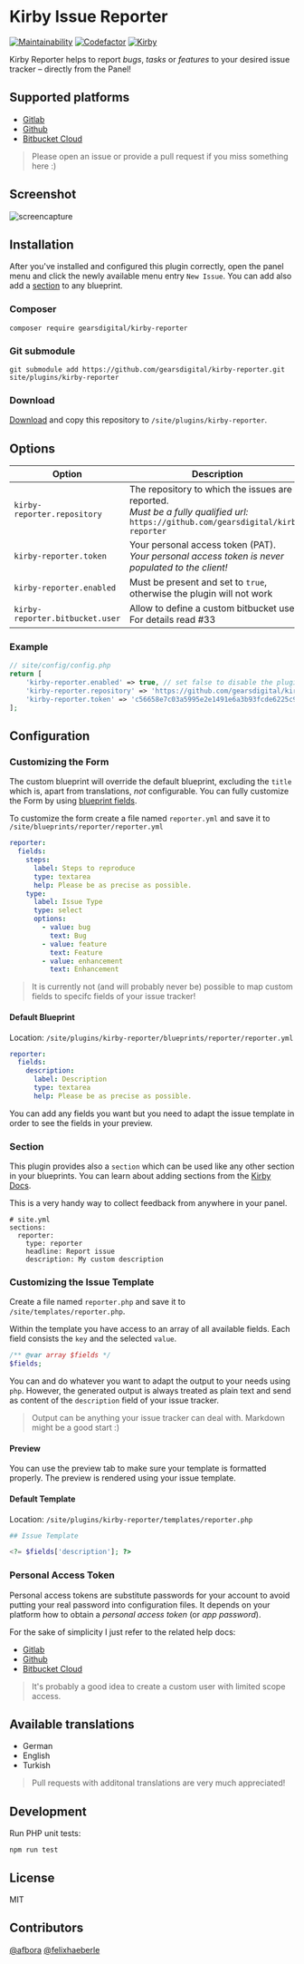 # Kirby Issue Reporter

[![Maintainability](https://img.shields.io/codeclimate/maintainability/gearsdigital/kirby-reporter.svg)](https://codeclimate.com/github/gearsdigital/kirby-reporter)
[![Codefactor](https://img.shields.io/codefactor/grade/github/gearsdigital/kirby-reporter.svg)](https://www.codefactor.io/repository/github/gearsdigital/kirby-reporter)
[![Kirby](https://img.shields.io/badge/kirby-3-brightgreen.svg)](https://getkirby.com/)

Kirby Reporter helps to report *bugs*, *tasks* or *features* to your desired issue tracker – directly from the Panel!

## Supported platforms

- [Gitlab](https://gitlab.com)
- [Github](https://github.com)
- [Bitbucket Cloud](https://bitbucket.org)

> Please open an issue or provide a pull request if you miss something here :)

## Screenshot

![screencapture](https://user-images.githubusercontent.com/965069/60726156-2c803f80-9f3b-11e9-97f8-43b5b71689ab.gif)

## Installation

After you've installed and configured this plugin correctly, open the panel menu and click the newly available menu entry `New Issue`. You can add also add a [section](#section)
to any blueprint.

### Composer

```
composer require gearsdigital/kirby-reporter
```

### Git submodule

```
git submodule add https://github.com/gearsdigital/kirby-reporter.git site/plugins/kirby-reporter
```

### Download

[Download](https://github.com/gearsdigital/kirby-reporter/releases/latest) and copy this repository to `/site/plugins/kirby-reporter`.

## Options

| Option | Description |
| --- | --- |
| `kirby-reporter.repository` | The repository to which the issues are reported.<br>*Must be a fully qualified url:* `https://github.com/gearsdigital/kirby-reporter`|
| `kirby-reporter.token` | Your personal access token (PAT).<br>*Your personal access token is never populated to the client!* |
| `kirby-reporter.enabled` | Must be present and set to `true`, otherwise the plugin will not work |
| `kirby-reporter.bitbucket.user` | Allow to define a custom bitbucket user. For details read #33 |

### Example
```php
// site/config/config.php
return [
    'kirby-reporter.enabled' => true, // set false to disable the plugin
    'kirby-reporter.repository' => 'https://github.com/gearsdigital/kirby-reporter',
    'kirby-reporter.token' => 'c56658e7c03a5995e2e1491e6a3b93fcde6225c9'
];
```

## Configuration

### Customizing the Form

The custom blueprint will override the default blueprint, excluding the `title` which is, apart from translations, _not_ configurable. You can fully customize the Form by using [blueprint fields](https://getkirby.com/docs/guide/blueprints/fields).

To customize the form create a file named `reporter.yml` and save it to `/site/blueprints/reporter/reporter.yml`

```yml
reporter:
  fields:
    steps:
      label: Steps to reproduce
      type: textarea
      help: Please be as precise as possible.
    type:
      label: Issue Type
      type: select
      options:
        - value: bug
          text: Bug
        - value: feature
          text: Feature
        - value: enhancement
          text: Enhancement
```

> It is currently not (and will probably never be) possible to map custom fields to specifc fields of your issue tracker!

#### Default Blueprint

Location: `/site/plugins/kirby-reporter/blueprints/reporter/reporter.yml`

```yml
reporter:
  fields:
    description:
      label: Description
      type: textarea
      help: Please be as precise as possible.
```

You can add any fields you want but you need to adapt the issue template in order to see the fields in your preview.

### Section

This plugin provides also a `section` which can be used like any other section in your blueprints. You can learn about adding sections from the [Kirby Docs](https://getkirby.com/docs/guide/blueprints/layout#adding-sections).

This is a very handy way to collect feedback from anywhere in your panel.

```
# site.yml
sections:
  reporter:
    type: reporter
    headline: Report issue
    description: My custom description
```

### Customizing the Issue Template

Create a file named `reporter.php` and save it to `/site/templates/reporter.php`.

Within the template you have access to an array of all available fields. Each field consists the `key` and the selected `value`.

```php
/** @var array $fields */
$fields;
```

You can and do whatever you want to adapt the output to your needs using `php`. However, the generated output is always treated as plain text and send as content of the `description` field of your issue tracker.

> Output can be anything your issue tracker can deal with. Markdown might be a good start :)

#### Preview

You can use the preview tab to make sure your template is formatted properly. The preview is rendered using your issue template.

#### Default Template

Location: `/site/plugins/kirby-reporter/templates/reporter.php`

```php
## Issue Template

<?= $fields['description']; ?>
```

### Personal Access Token

Personal access tokens are substitute passwords for your account to avoid putting your real password into configuration files. It depends on your platform how to obtain a *personal access token* (or *app password*).

For the sake of simplicity I just refer to the related help docs:

- [Gitlab](https://docs.gitlab.com/ee/user/profile/personal_access_tokens.html)
- [Github](https://help.github.com/en/articles/creating-a-personal-access-token-for-the-command-line)
- [Bitbucket Cloud](https://confluence.atlassian.com/bitbucket/app-passwords-828781300.html)

> It's probably a good idea to create a custom user with limited scope access.

## Available translations

- German
- English
- Turkish

> Pull requests with additonal translations are very much appreciated!

## Development

Run PHP unit tests:
```
npm run test
```

## License

MIT

## Contributors

[@afbora](https://github.com/afbora)
[@felixhaeberle](https://github.com/felixhaeberle)
